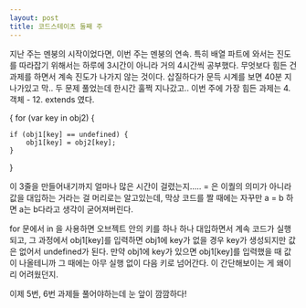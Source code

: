 ```yaml
---
layout: post
title: 코드스테이츠 둘째 주
---
```


지난 주는 멘붕의 시작이었다면, 이번 주는 멘붕의 연속. 특히 배열 파트에 와서는 진도를 따라잡기 위해서는 하루에 3시간이 아니라 거의 4시간씩 공부했다.
무엇보다 힘든 건 과제를 하면서 계속 진도가 나가지 않는 것이다. 삽질하다가 문득 시계를 보면 40분 지나가있고 막.. 두 문제 풀었는데 한시간 훌쩍 지나갔고..
이번 주에 가장 힘든 과제는 4.객체 - 12. extends 였다.

{
for (var key in obj2) {

    if (obj1[key] == undefined) {
        obj1[key] = obj2[key];
    }
}

이 3줄을 만들어내기까지 얼마나 많은 시간이 걸렸는지.....
= 은 이퀄의 의미가 아니라 값을 대입하는 거라는 걸 머리로는 알고있는데, 막상 코드를 짤 때에는 자꾸만 a = b 하면 a는 b다라고 생각이 굳어져버린다.

for 문에서 in 을 사용하면 오브젝트 안의 키를 하나 하나 대입하면서 계속 코드가 실행되고, 그 과정에서 obj1[key]를 입력하면 obj1에 key가 없을 경우 key가 생성되지만 값은 없어서 undefined가 된다.
만약 obj1에 key가 있으면 obj1[key]를 입력했을 때 값이 나올테니까 그 때에는 아무 실행 없이 다음 키로 넘어간다.
이 간단해보이는 게 왜이리 어려웠던지.

이제 5번, 6번 과제들 풀어야하는데 눈 앞이 깜깜하다! 

